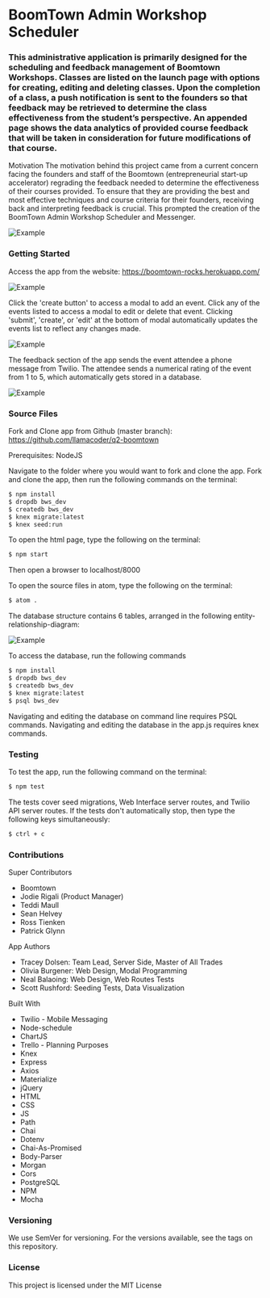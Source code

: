 # BoomTown Admin Workshop Scheduler

### This administrative application is primarily designed for the scheduling and feedback management of Boomtown Workshops.  Classes are listed on the launch page with options for creating, editing and deleting classes.  Upon the completion of a class, a push notification is sent to the founders so that feedback may be retrieved to determine the class effectiveness from the student’s perspective.  An appended page shows the data analytics of provided course feedback that will be taken in consideration for future modifications of that course.  

Motivation
The motivation behind this project came from a current concern facing the founders and staff of the Boomtown (entrepreneurial start-up accelerator) regrading the feedback needed to determine the effectiveness of their courses provided.  To ensure that they are providing the best and most effective techniques and course criteria for their founders, receiving back and interpreting feedback is crucial.  This prompted the creation of the BoomTown Admin Workshop Scheduler and Messenger.

![Example](readme_files/screenshot.png)

### Getting Started

Access the app from the website:
https://boomtown-rocks.herokuapp.com/

![Example](readme_files/web_screenshot.png)

Click the 'create button' to access a modal to add an event.  Click any of the events listed to access a modal to edit or delete that event.  Clicking 'submit', 'create', or 'edit' at the bottom of modal automatically updates the events list to reflect any changes made.

![Example](readme_files/modal_screenshot.png)

The feedback section of the app sends the event attendee a phone message from Twilio.  The attendee sends a numerical rating of the event from 1 to 5, which automatically gets stored in a database.

![Example](readme_files/phone_screenshot.png)

### Source Files

Fork and Clone app from Github (master branch):
https://github.com/llamacoder/q2-boomtown

Prerequisites: NodeJS

Navigate to the folder where you would want to fork and clone the app.  Fork and clone the app, then run the following commands on the terminal:

```bash
$ npm install
$ dropdb bws_dev
$ createdb bws_dev
$ knex migrate:latest
$ knex seed:run
```

To open the html page, type the following on the terminal:

```bash
$ npm start
```

Then open a browser to localhost/8000

To open the source files in atom, type the following on the terminal:

```bash
$ atom .
```

The database structure contains 6 tables, arranged in the following entity-relationship-diagram:

![Example](readme_files/boomtown_delivers.png)

To access the database, run the following commands
```bash
$ npm install
$ dropdb bws_dev
$ createdb bws_dev
$ knex migrate:latest
$ psql bws_dev
```

Navigating and editing the database on command line requires PSQL commands.  Navigating and editing the database in the app.js requires knex commands.


### Testing


To test the app, run the following command on the terminal:
```bash
$ npm test
```

The tests cover seed migrations, Web Interface server routes, and Twilio API server routes.  If the tests don't automatically stop, then type the following keys simultaneously:
```bash
$ ctrl + c
```

### Contributions

Super Contributors
* Boomtown
* Jodie Rigali (Product Manager)
* Teddi Maull
* Sean Helvey
* Ross Tienken
* Patrick Glynn

App Authors
* Tracey Dolsen: Team Lead, Server Side, Master of All Trades
* Olivia Burgener: Web Design,  Modal Programming
* Neal Balaoing: Web Design, Web Routes Tests
* Scott Rushford: Seeding Tests, Data Visualization

Built With
* Twilio - Mobile Messaging
* Node-schedule
* ChartJS
* Trello - Planning Purposes
* Knex
* Express
* Axios
* Materialize
* jQuery
* HTML
* CSS
* JS
* Path
* Chai
* Dotenv
* Chai-As-Promised
* Body-Parser
* Morgan
* Cors
* PostgreSQL
* NPM
* Mocha

### Versioning
We use SemVer for versioning. For the versions available, see the tags on this repository.


### License
This project is licensed under the MIT License
